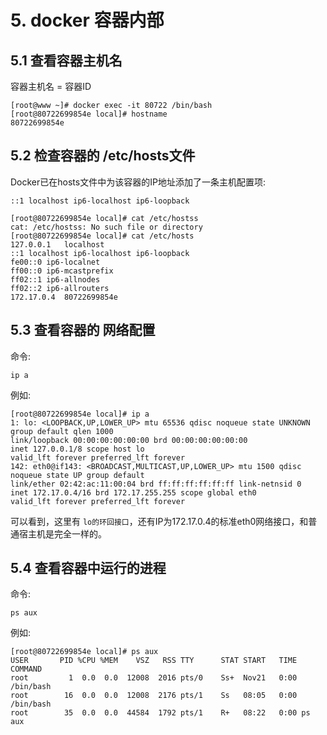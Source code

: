 # 5. docker 容器内部

## 5.1 查看容器主机名

容器主机名 = 容器ID

```shell
[root@www ~]# docker exec -it 80722 /bin/bash
[root@80722699854e local]# hostname
80722699854e
```


## 5.2 检查容器的 /etc/hosts文件
Docker已在hosts文件中为该容器的IP地址添加了一条主机配置项:

```shell
::1	localhost ip6-localhost ip6-loopback
```

```shell
[root@80722699854e local]# cat /etc/hostss
cat: /etc/hostss: No such file or directory
[root@80722699854e local]# cat /etc/hosts
127.0.0.1	localhost
::1	localhost ip6-localhost ip6-loopback
fe00::0	ip6-localnet
ff00::0	ip6-mcastprefix
ff02::1	ip6-allnodes
ff02::2	ip6-allrouters
172.17.0.4	80722699854e
```


## 5.3 查看容器的 网络配置
命令:
```shell
ip a
```
例如:
```shell
[root@80722699854e local]# ip a
1: lo: <LOOPBACK,UP,LOWER_UP> mtu 65536 qdisc noqueue state UNKNOWN group default qlen 1000
link/loopback 00:00:00:00:00:00 brd 00:00:00:00:00:00
inet 127.0.0.1/8 scope host lo
valid_lft forever preferred_lft forever
142: eth0@if143: <BROADCAST,MULTICAST,UP,LOWER_UP> mtu 1500 qdisc noqueue state UP group default
link/ether 02:42:ac:11:00:04 brd ff:ff:ff:ff:ff:ff link-netnsid 0
inet 172.17.0.4/16 brd 172.17.255.255 scope global eth0
valid_lft forever preferred_lft forever
```

可以看到，这里有 `lo的环回接口`，还有IP为172.17.0.4的标准eth0网络接口，和普通宿主机是完全一样的。


## 5.4 查看容器中运行的进程
命令:
```shell
ps aux
```

例如:
```shell
[root@80722699854e local]# ps aux
USER       PID %CPU %MEM    VSZ   RSS TTY      STAT START   TIME COMMAND
root         1  0.0  0.0  12008  2016 pts/0    Ss+  Nov21   0:00 /bin/bash
root        16  0.0  0.0  12008  2176 pts/1    Ss   08:05   0:00 /bin/bash
root        35  0.0  0.0  44584  1792 pts/1    R+   08:22   0:00 ps aux
```
